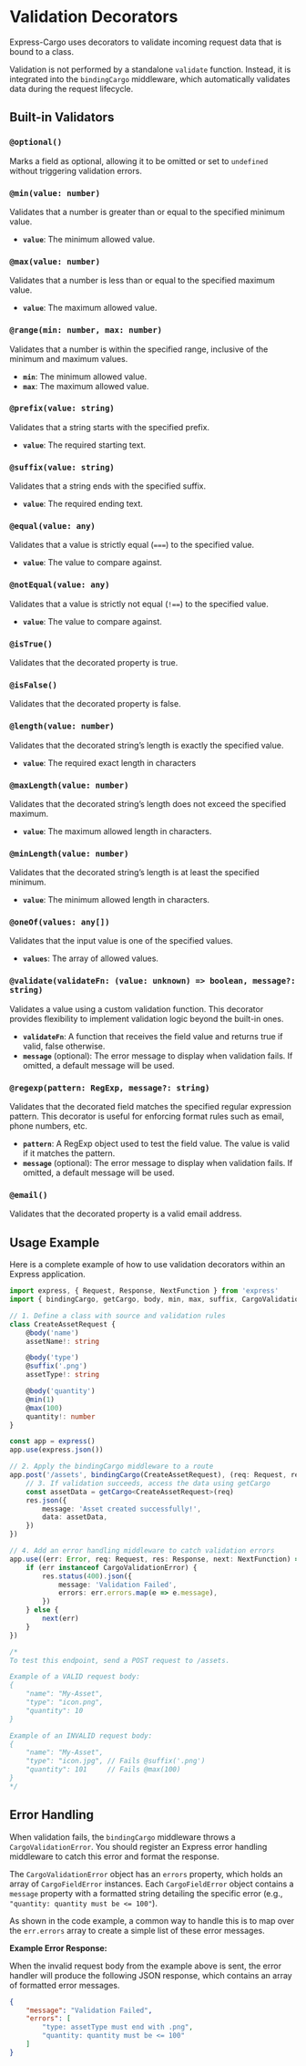 # Validation Decorators

Express-Cargo uses decorators to validate incoming request data that is bound to a class.

Validation is not performed by a standalone `validate` function. Instead, it is integrated into the `bindingCargo` middleware, which automatically validates data during the request lifecycle.

## Built-in Validators

### `@optional()`

Marks a field as optional, allowing it to be omitted or set to `undefined` without triggering validation errors.

### `@min(value: number)`

Validates that a number is greater than or equal to the specified minimum value.

- **`value`**: The minimum allowed value.

### `@max(value: number)`

Validates that a number is less than or equal to the specified maximum value.

- **`value`**: The maximum allowed value.

### `@range(min: number, max: number)`

Validates that a number is within the specified range, inclusive of the minimum and maximum values.

- **`min`**: The minimum allowed value.
- **`max`**: The maximum allowed value.

### `@prefix(value: string)`

Validates that a string starts with the specified prefix.

- **`value`**: The required starting text.

### `@suffix(value: string)`

Validates that a string ends with the specified suffix.

- **`value`**: The required ending text.

### `@equal(value: any)`

Validates that a value is strictly equal (`===`) to the specified value. 

- **`value`**: The value to compare against.

### `@notEqual(value: any)`

Validates that a value is strictly not equal (`!==`) to the specified value.

- **`value`**: The value to compare against.

### `@isTrue()`

Validates that the decorated property is true.

### `@isFalse()`

Validates that the decorated property is false.

### `@length(value: number)`

Validates that the decorated string’s length is exactly the specified value.

- **`value`**: The required exact length in characters

### `@maxLength(value: number)`

Validates that the decorated string’s length does not exceed the specified maximum.

- **`value`**: The maximum allowed length in characters.

### `@minLength(value: number)`

Validates that the decorated string’s length is at least the specified minimum.

- **`value`**: The minimum allowed length in characters.

### `@oneOf(values: any[])`

Validates that the input value is one of the specified values.

- **`values`**: The array of allowed values.

### `@validate(validateFn: (value: unknown) => boolean, message?: string)`

Validates a value using a custom validation function.
This decorator provides flexibility to implement validation logic beyond the built-in ones.

- **`validateFn`**: A function that receives the field value and returns true if valid, false otherwise.
- **`message`** (optional): The error message to display when validation fails. If omitted, a default message will be used.

### `@regexp(pattern: RegExp, message?: string)`

Validates that the decorated field matches the specified regular expression pattern.
This decorator is useful for enforcing format rules such as email, phone numbers, etc.

- **`pattern`**: A RegExp object used to test the field value. The value is valid if it matches the pattern.
- **`message`** (optional): The error message to display when validation fails. If omitted, a default message will be used.

### `@email()`

Validates that the decorated property is a valid email address.

## Usage Example

Here is a complete example of how to use validation decorators within an Express application.

```typescript
import express, { Request, Response, NextFunction } from 'express'
import { bindingCargo, getCargo, body, min, max, suffix, CargoValidationError } from 'express-cargo'

// 1. Define a class with source and validation rules
class CreateAssetRequest {
    @body('name')
    assetName!: string

    @body('type')
    @suffix('.png')
    assetType!: string

    @body('quantity')
    @min(1)
    @max(100)
    quantity!: number
}

const app = express()
app.use(express.json())

// 2. Apply the bindingCargo middleware to a route
app.post('/assets', bindingCargo(CreateAssetRequest), (req: Request, res: Response) => {
    // 3. If validation succeeds, access the data using getCargo
    const assetData = getCargo<CreateAssetRequest>(req)
    res.json({
        message: 'Asset created successfully!',
        data: assetData,
    })
})

// 4. Add an error handling middleware to catch validation errors
app.use((err: Error, req: Request, res: Response, next: NextFunction) => {
    if (err instanceof CargoValidationError) {
        res.status(400).json({
            message: 'Validation Failed',
            errors: err.errors.map(e => e.message),
        })
    } else {
        next(err)
    }
})

/*
To test this endpoint, send a POST request to /assets.

Example of a VALID request body:
{
    "name": "My-Asset",
    "type": "icon.png",
    "quantity": 10
}

Example of an INVALID request body:
{
    "name": "My-Asset",
    "type": "icon.jpg", // Fails @suffix('.png')
    "quantity": 101     // Fails @max(100)
}
*/
```

## Error Handling

When validation fails, the `bindingCargo` middleware throws a `CargoValidationError`. You should register an Express error handling middleware to catch this error and format the response.

The `CargoValidationError` object has an `errors` property, which holds an array of `CargoFieldError` instances. Each `CargoFieldError` object contains a `message` property with a formatted string detailing the specific error (e.g., `"quantity: quantity must be <= 100"`).

As shown in the code example, a common way to handle this is to map over the `err.errors` array to create a simple list of these error messages.

**Example Error Response:**

When the invalid request body from the example above is sent, the error handler will produce the following JSON response, which contains an array of formatted error messages.

```json
{
    "message": "Validation Failed",
    "errors": [
        "type: assetType must end with .png",
        "quantity: quantity must be <= 100"
    ]
}
```
